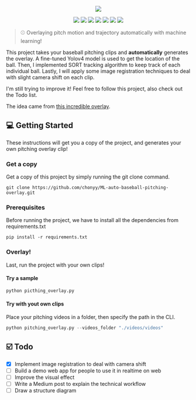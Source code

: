 <p align=center>
    <img src="img/baseball.gif">
</p>

<p align=center>
    <a target="_blank" href="https://travis-ci.com/chonyy/ML-auto-baseball-pitching-overlay" title="Build Status"><img src="https://travis-ci.com/chonyy/ML-auto-baseball-pitching-overlay.svg?branch=master"></a>
    <a target="_blank" href="#" title="language count"><img src="https://img.shields.io/github/languages/count/chonyy/ML-auto-baseball-pitching-overlay"></a>
    <a target="_blank" href="#" title="top language"><img src="https://img.shields.io/github/languages/top/chonyy/ML-auto-baseball-pitching-overlay?color=orange"></a>
    <a target="_blank" href="https://img.shields.io/github/pipenv/locked/python-version/chonyy/daily-nba" title="Python version"><img src="https://img.shields.io/github/pipenv/locked/python-version/chonyy/daily-nba?color=green"></a>
    <a target="_blank" href="https://opensource.org/licenses/MIT" title="License: MIT"><img src="https://img.shields.io/badge/License-MIT-blue.svg"></a>
    <a target="_blank" href="#" title="repo size"><img src="https://img.shields.io/github/repo-size/chonyy/ML-auto-baseball-pitching-overlay"></a>
    <a target="_blank" href="http://makeapullrequest.com" title="PRs Welcome"><img src="https://img.shields.io/badge/PRs-welcome-brightgreen.svg"></a>
</p>

> ⚾ Overlaying pitch motion and trajectory automatically with machine learning!

This project takes your baseball pitching clips and **automatically** generates the overlay. A fine-tuned Yolov4 model is used to get the location of the ball. Then, I implemented SORT tracking algorithm to keep track of each individual ball. Lastly, I will apply some image registration techniques to deal with slight camera shift on each clip.

I'm still trying to improve it! Feel free to follow this project, also check out the Todo list. 

The idea came from [this incredible overlay](https://www.youtube.com/watch?v=jUbAAurrnwU&ab_channel=YuTubeKs).

## 💻 Getting Started

These instructions will get you a copy of the project, and generates your own pitching overlay clip!

### Get a copy

Get a copy of this project by simply running the git clone command.

``` git
git clone https://github.com/chonyy/ML-auto-baseball-pitching-overlay.git
```

### Prerequisites

Before running the project, we have to install all the dependencies from requirements.txt

``` pip
pip install -r requirements.txt
```

### Overlay!

Last, run the project with your own clips!

#### Try a sample

``` python
python picthing_overlay.py
```

#### Try with yout own clips

Place your pitching videos in a folder, then specify the path in the CLI.

``` python
python pitching_overlay.py --videos_folder "./videos/videos"
```

## ☑️ Todo

- [X] Implement image registration to deal with camera shift
- [ ] Build a demo web app for people to use it in realtime on web
- [ ] Improve the visual effect
- [ ] Write a Medium post to explain the technical workflow
- [ ] Draw a structure diagram
